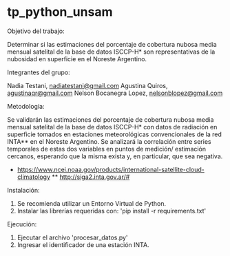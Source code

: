 # tp_python_unsam

Objetivo del trabajo:

Determinar si las estimaciones del porcentaje de cobertura nubosa media mensual satelital
de la base de datos ISCCP-H* son representativas de la nubosidad en superficie en el
Noreste Argentino.

Integrantes del grupo:

Nadia Testani, nadiatestani@gmail.com
Agustina Quiros, agustinaqr@gmail.com
Nelson Bocanegra Lopez, nelsonblopez@gmail.com


Metodología:

Se validarán las estimaciones del porcentaje de cobertura nubosa media mensual satelital
de la base de datos ISCCP-H* con datos de radiación en superficie tomados en estaciones
meteorológicas convencionales de la red INTA** en el Noreste Argentino. Se analizará la
correlación entre series temporales de estas dos variables en puntos de medición/
estimación cercanos, esperando que la misma exista y, en particular, que sea negativa.

* https://www.ncei.noaa.gov/products/international-satellite-cloud-climatology
** http://siga2.inta.gov.ar/#


Instalación:
1. Se recomienda utilizar un Entorno Virtual de Python.
2. Instalar las librerías requeridas con: 'pip install -r requirements.txt'


Ejecución:
1. Ejecutar el archivo 'procesar_datos.py'
2. Ingresar el identificador de una estación INTA.
